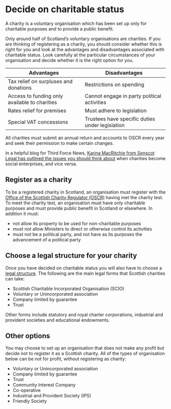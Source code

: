 # Decide on charitable status

A charity is a voluntary organisation which has been set up only for charitable purposes and to provide a public benefit.

Only around half of Scotland’s voluntary organisations are charities. If you are thinking of registering as a charity, you should consider whether this is right for you and look at the advantages and disadvantages associated with charitable status. Look carefully at the particular circumstances of your organisation and decide whether it is the right option for you.

Advantages |	Disadvantages
--- | ---
Tax relief on surpluses and donations |	Restrictions on spending
Access to funding only available to charities |	Cannot engage in party political activities
Rates relief for premises |	Must adhere to legislation
Special VAT concessions |	Trustees have specific duties under legislation

All charities must submit an annual return and accounts to OSCR every year and seek their permission to make certain changes.

In a helpful blog for Third Force News, [Karina MacRitchie from Senscot Legal has outlined the issues you should think about](http://thirdforcenews.org.uk/tfn-blogs/management/the-difference-between-a-charity-and-a-social-enterprise) when charities become social enterprises, and vice versa.

## Register as a charity

To be a registered charity in Scotland, an organisation must register with the [Office of the Scottish Charity Regulator (OSCR)](http://www.oscr.org.uk/) having met the charity test. To meet the charity test, an organisation must have only charitable purposes and must provide public benefit in Scotland or elsewhere. In addition it must:

* not allow its property to be used for non-charitable purposes
* must not allow Ministers to direct or otherwise control its activities
* must not be a political party, and not have as its purposes the advancement of a political party

## Choose a legal structure for your charity

Once you have decided on charitable status you will also have to choose a [legal structure](decide-on-structure.md). The following are the main legal forms that Scottish charities can take:

* Scottish Charitable Incorporated Organisation (SCIO)
* Voluntary or Unincorporated association
* Company limited by guarantee
* Trust

Other forms include statutory and royal charter corporations, industrial and provident societies and educational endowments.

## Other options

You may choose to set up an organisation that does not make any profit but decide not to register it as a Scottish charity. All of the types of organisation below can be not for profit, without registering as charity:

* Voluntary or Unincorporated association
* Company limited by guarantee
* Trust
* Community Interest Company
* Co-operative
* Industrial and Provident Society (IPS)
* Friendly Society
